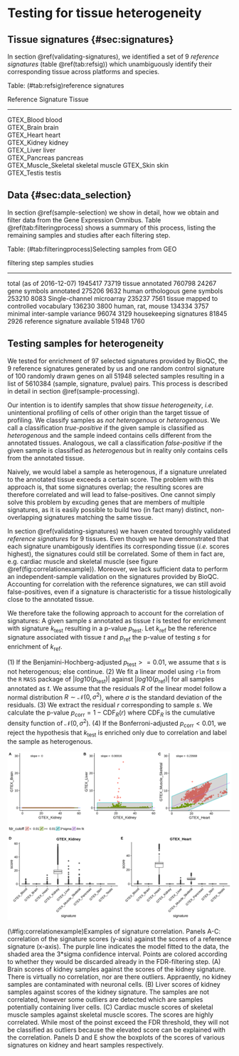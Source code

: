 


# Testing for tissue heterogeneity
## Tissue signatures {#sec:signatures}
In section \@ref(validating-signatures), we identified a set of
9 *reference signatures* (table \@ref(tab:refsig)) which unambiguously
identify their corresponding tissue across platforms and species.


Table: (\#tab:refsig)reference signatures

Reference Signature    Tissue          
---------------------  ----------------
GTEX_Blood             blood           
GTEX_Brain             brain           
GTEX_Heart             heart           
GTEX_Kidney            kidney          
GTEX_Liver             liver           
GTEX_Pancreas          pancreas        
GTEX_Muscle_Skeletal   skeletal muscle 
GTEX_Skin              skin            
GTEX_Testis            testis          

## Data {#sec:data_selection}

In section \@ref(sample-selection) we show in detail, how we obtain
and filter data from the Gene Expression Omnibus.
Table \@ref(tab:filteringprocess) shows a summary of this process, listing
the remaining samples and studies after each filtering step.


Table: (\#tab:filteringprocess)Selecting samples from GEO

filtering step                            samples   studies
---------------------------------------  --------  --------
total (as of 2016-12-07)                  1945417     73719
tissue annotated                           760798     24267
gene symbols annotated                     275206      9632
human orthologous gene symbols             253210      8083
Single-channel microarray                  235237      7561
tissue mapped to controlled vocabulary     136230      3800
human, rat, mouse                          134334      3757
minimal inter-sample variance               96074      3129
housekeeping signatures                     81845      2926
reference signature available               51948      1760

## Testing samples for heterogeneity
We tested for enrichment of
97
selected signatures provided by BioQC, the
9
reference signatures generated by us and one random control signature of
100 randomly drawn genes on all 51948 selected samples
resulting in a list of 5610384 (sample, signature, pvalue) pairs.
This process is described in detail in section \@ref(sample-processing).

Our intention is to identify samples that show *tissue heterogeneity*,
*i.e.* unintentional profiling of cells of other origin than the target tissue
of profiling. We classify samples as *not heterogenous* or *heterogenous*.
We call a classification *true-positive* if the given sample is classified
as *heterogenous* and the sample indeed contains cells different from the
annotated tissues. Analogous, we call a classification *false-positive*
if the given sample is classified as *heterogenous* but in reality only contains cells from the annotated tissue.

Naively, we would label a sample as heterogenous, if a signature unrelated
to the annotated tissue exceeds a certain score. The problem with this
approach is, that some signatures overlap; the resulting scores are therefore
correlated and will lead to false-positives. One cannot simply solve this
problem by excuding genes that are members of multiple signatures, as it is
easily possible to build two (in fact many) distinct, non-overlapping
signatures matching the same tissue.

In section \@ref(validating-signatures) we haven created toroughly validated
*reference signatures* for 9 tissues. Even though we have demonstrated that
each signature unambigously identifies its corresponding tissue (*i.e.* scores
highest), the signatures could still be correlated. Some of them in fact are,
e.g. cardiac muscle and skeletal muscle (see figure
\@ref(fig:correlationexample)). Moreover, we lack sufficient data to perform an
independent-sample validation on the signatures provided by BioQC. Accounting
for correlation with the reference signatures, we can still avoid
false-positives, even if a signature is characteristic for a tissue
histologically close to the annotated tissue.

We therefore take the following approach to account for the correlation of signatures:
A given sample $s$ annotated as tissue $t$ is tested for enrichment with signature $k_{\text{test}}$ resulting in a p-value $p_{\text{test}}$. Let $k_{\text{ref}}$ be the reference signature associated with tissue $t$ and $p_{\text{ref}}$ the p-value of testing $s$ for enrichment of $k_{\text{ref}}$.

(1) If the Benjamini-Hochberg-adjusted $p_{\text{test}} >= 0.01$, we
assume that $s$ is not heterogenous; else continue.
(2) We fit a linear model using `rlm` from the `R` `MASS` package of
$|log10(p_{\text{test}})|$ against $|log10(p_{\text{ref}})|$ for all samples
annotated as $t$. We assume that the residuals $R$ of the linear model follow
a normal distribution $R \sim \mathcal{N}(0, \sigma^2)$, where $\sigma$ is the
standard deviation of the residuals.
(3) We extract the residual $r$ corresponding to sample $s$. We calculate the
p-value $p_{\text{corr}} = 1 - \text{CDF}_R(r)$ where $\text{CDF}_R$ is the
cumulative density function of $\mathcal{N}(0, \sigma^2)$.
(4) If the Bonferroni-adjusted $p_{\text{corr}} < 0.01$, we reject the
hypothesis that $k_{\text{test}}$ is enriched only due to correlation and label
the sample as heterogenous.

<div class="figure">
<img src="40_heterogeneity_test_files/figure-html/correlationexample-1.png" alt="Examples of signature correlation. Panels A-C: correlation of the signature scores (y-axis) against the scores of a reference signature (x-axis). The purple line indicates the model fitted to the data, the shaded area the 3*sigma confidence interval. Points are colored according to whether they would be discarded already in the FDR-filtering step. (A) Brain scores of kidney samples against the scores of the kidney signature. There is virtually no correlation, nor are there outliers. Appraently, no kidney samples are contaminated with neuronal cells. (B) Liver scores of kidney samples against scores of the kidney signature. The samples are not correlated, however some outliers are detected which are samples potentially containing liver cells. (C) Cardiac muscle scores of skeletal muscle samples against skeletal muscle scores. The scores are highly correlated. While most of the poinst exceed the FDR threshold, they will not be classified as outliers because the elevated score can be explained with the correlation. Panels D and E show the boxplots of the scores of various signatures on kidney and heart samples respectively. " width="1152" />
<p class="caption">(\#fig:correlationexample)Examples of signature correlation. Panels A-C: correlation of the signature scores (y-axis) against the scores of a reference signature (x-axis). The purple line indicates the model fitted to the data, the shaded area the 3*sigma confidence interval. Points are colored according to whether they would be discarded already in the FDR-filtering step. (A) Brain scores of kidney samples against the scores of the kidney signature. There is virtually no correlation, nor are there outliers. Appraently, no kidney samples are contaminated with neuronal cells. (B) Liver scores of kidney samples against scores of the kidney signature. The samples are not correlated, however some outliers are detected which are samples potentially containing liver cells. (C) Cardiac muscle scores of skeletal muscle samples against skeletal muscle scores. The scores are highly correlated. While most of the poinst exceed the FDR threshold, they will not be classified as outliers because the elevated score can be explained with the correlation. Panels D and E show the boxplots of the scores of various signatures on kidney and heart samples respectively. </p>
</div>
